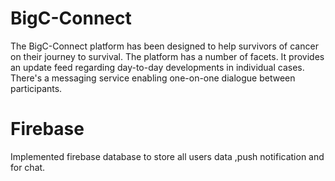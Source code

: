 # BigC-Connect
The BigC-Connect platform has been designed to help survivors of cancer on their journey to survival. The platform has a number of facets. It provides an update feed regarding day-to-day developments in individual cases. 
There's a messaging service enabling one-on-one dialogue between participants. 
# Firebase
Implemented firebase database to store all users data ,push notification and for chat.
